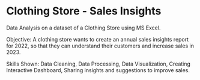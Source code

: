 # Clothing Store - Sales Insights
Data Analysis on a dataset of a Clothing Store using MS Excel.

Objective: A clothing store wants to create an annual sales insights report for 2022, so that they can understand their customers and increase sales in 2023.  

Skills Shown: Data Cleaning, Data Processing, Data Visualization, Creating Interactive Dashboard, Sharing insights and suggestions to improve sales.

